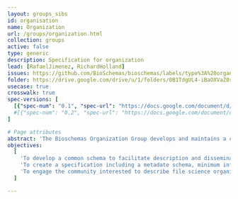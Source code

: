 ```yaml
---
layout: groups_sibs
id: organisation
name: Organization
url: /groups/organization.html
collection: groups
active: false
type: generic
description: Specification for organization
lead: [RafaelJimenez, RichardHolland]
issues: https://github.com/BioSchemas/bioschemas/labels/type%3A%20organization
folder: https://drive.google.com/drive/u/1/folders/0B1TdgUL4-iBaOXVaZ0szWlRQc2M
usecase: true
crosswalk: true
spec-versions: [
  [{"spec-num": "0.1", "spec-url": "https://docs.google.com/document/d/1nR3TS6xwtOH9IwXHnTbNW2kGi_APfLT0uid-6Ky7XDo"}]#,
  #[{"spec-num": "0.2", "spec-url": "https://docs.google.com/document/d/1fn-of4cxGJLYiw1G3-KepZsIE0Ptq4GSx-h3jPmvdvc"}]
]

# Page attributes
abstract: 'The Bioschemas Organization Group develops and maintains a community specification for describing life science organizations.'
objectives:
  [
    'To develop a common schema to facilitate description and dissemination of life science organizations as an extension of <a href="http://schema.org/">schema.org</a>.',
    'To create a specification including a metadate schema, minimum information guidelines, recommended vocabularies as well as documentation and examples about how to use the schema.',
    'To engage the community interested to describe file science organizations to participate and shape the specification.'
  ]

---
```

